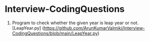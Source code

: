# Interview-CodingQuestions
1. Program to check whether the given year is leap year or not. [LeapYear.py]
   (https://github.com/ArunKumarValmiki/Interview-CodingQuestions/blob/main/LeapYear.py)
   
   
